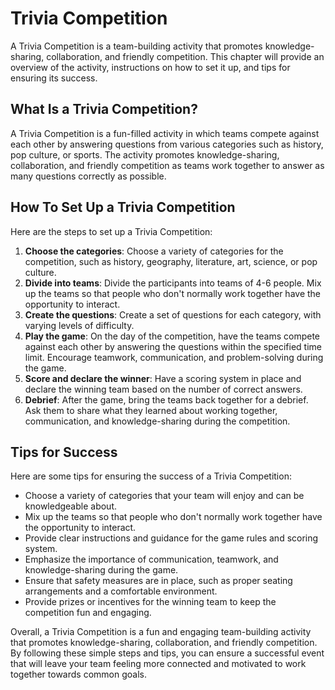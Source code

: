 Trivia Competition
=====================================================

A Trivia Competition is a team-building activity that promotes knowledge-sharing, collaboration, and friendly competition. This chapter will provide an overview of the activity, instructions on how to set it up, and tips for ensuring its success.

What Is a Trivia Competition?
-----------------------------

A Trivia Competition is a fun-filled activity in which teams compete against each other by answering questions from various categories such as history, pop culture, or sports. The activity promotes knowledge-sharing, collaboration, and friendly competition as teams work together to answer as many questions correctly as possible.

How To Set Up a Trivia Competition
----------------------------------

Here are the steps to set up a Trivia Competition:

1. **Choose the categories**: Choose a variety of categories for the competition, such as history, geography, literature, art, science, or pop culture.
2. **Divide into teams**: Divide the participants into teams of 4-6 people. Mix up the teams so that people who don't normally work together have the opportunity to interact.
3. **Create the questions**: Create a set of questions for each category, with varying levels of difficulty.
4. **Play the game**: On the day of the competition, have the teams compete against each other by answering the questions within the specified time limit. Encourage teamwork, communication, and problem-solving during the game.
5. **Score and declare the winner**: Have a scoring system in place and declare the winning team based on the number of correct answers.
6. **Debrief**: After the game, bring the teams back together for a debrief. Ask them to share what they learned about working together, communication, and knowledge-sharing during the competition.

Tips for Success
----------------

Here are some tips for ensuring the success of a Trivia Competition:

* Choose a variety of categories that your team will enjoy and can be knowledgeable about.
* Mix up the teams so that people who don't normally work together have the opportunity to interact.
* Provide clear instructions and guidance for the game rules and scoring system.
* Emphasize the importance of communication, teamwork, and knowledge-sharing during the game.
* Ensure that safety measures are in place, such as proper seating arrangements and a comfortable environment.
* Provide prizes or incentives for the winning team to keep the competition fun and engaging.

Overall, a Trivia Competition is a fun and engaging team-building activity that promotes knowledge-sharing, collaboration, and friendly competition. By following these simple steps and tips, you can ensure a successful event that will leave your team feeling more connected and motivated to work together towards common goals.

